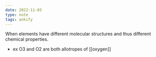 ```yaml
---
date: 2022-11-03
type: note
tags: ankify
---
```


When elements have different molecular structures and thus different chemical properties.
- ex O3 and O2 are both allotropes of [[oxygen]]
